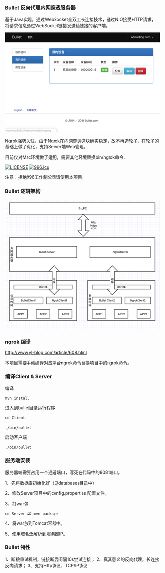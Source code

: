 ### Bullet 反向代理内网穿透服务器

基于Java实现，通过WebSocket全双工长连接技术，通过NIO接受HTTP请求，将请求信息通过WebSocket链接发送给链接的客户端。


![image](docs/images/WX20190411-102621.png)

Ngrok强势入驻，由于Ngrok在内网穿透这块确实稳定，故不再造轮子，在轮子的基础上做了优化，支持Server端Web管理。

目前仅对Mac环境做了适配，需要其他环境替换bin/ngrok命令.

[![LICENSE](https://img.shields.io/badge/license-Anti%20996-blue.svg)](https://github.com/996icu/996.ICU/blob/master/LICENSE)
[![996.icu](https://img.shields.io/badge/link-996.icu-red.svg)](https://996.icu)

注意：拒绝996工作制公司请使用本项目。

### Bullet 逻辑架构


![image](docs/images/WX20190603-173120.png)



### ngrok 编译

http://www.yl-blog.com/article/608.html

本项目需要手动编译对应平台ngrok命令替换项目中的ngrok命令。


### 编译Client & Server

编译
```
mvn install
```

进入到bullet目录运行程序
```
cd Client

./bin/bullet

```

启动客户端

```
./bin/bullet
```


### 服务端安装

服务器端需要占用一个通道端口，写死在代码中的8081端口。

1、先将数据库初始化好（见databases目录中）

2、修改Server项目中的config.properties 配置文件。

3、打war包
```
cd Server && mvn package
```

4、将war放到Tomcat容器中。

5、使用域名泛解析到服务器IP。


### Bullet 特性

1、断粮重试机制，链接断后间隔10s尝试连接；
2、真真意义的反向代理，长连接反向请求；
3、支持Http协议、TCP/IP协议